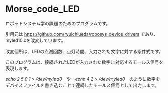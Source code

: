 # Morse_code_LED
ロボットシステム学の課題のためのプログラムです。

引用元は https://github.com/ryuichiueda/robosys_device_drivers であり、myled10.cを改変しています。

改変個所は、LEDの点滅回数、点灯時間、入力された文字に対する条件式です。

このプログラムは、接続されたLEDが入力された数字に対応するモールス信号を表現します。

*echo 2 5 0 1 > /dev/myled0*　や　*echo 4 2 > /dev/myled0*　のように数字をデバイスファイルを書き込むことで連続したモールス信号として出力します。

